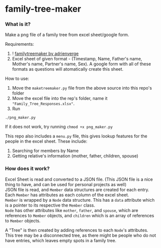 # family-tree-maker	

### What is it?		
Make a png file of a family tree from excel sheet/google form.	

Requirements: 
1. ! [familytreemaker by adrienverge](https://github.com/adrienverge/familytreemaker)
2. Excel sheet of given format - (Timestamp, Name, Father's name, Mother's name, Partner's name, Sex). A google form with all of these formats as questions will atomatically create this sheet. 

How to use:		
1. Move the `maketreemaker.py` file from the above source into this repo's folder
2. Move the excel file into the rep's folder, name it `"Family_Tree_Responses.xlsx"`.
3. Run 
```
./png_maker.py
```
If it does not work, try running `chmod +x png_maker.py`

This repo also includes a `menu.py` file, this gives lookup features for the people in the excel sheet. These include:
1. Searching for members by Name
2. Getting relative's information (mother, father, children, spouse)


### How does it work?		

Excel Sheet is read and converted to a JSON file. (This JSON file is a nice thing to have, and can be used for personal projects as well)		
JSON file is read, and `Member` data structures are created for each entry. Each `Member` has attributes as each column of the excel sheet.		
`Member` is wrapped by a `Node` data structure. This has a `data` attribute which is a pointer to its respective the `Member` class.		
`Node` has other attributes like `mother`, `father`, and `spouse`, which are references to `Member` objects, and `children` which is an array of references to `Member` objects.		

A "Tree" is then created by adding references to each `Node`'s attributes.		
This tree may be a disconnected tree, as there might be people who do not have entries, which leaves empty spots in a family tree.
